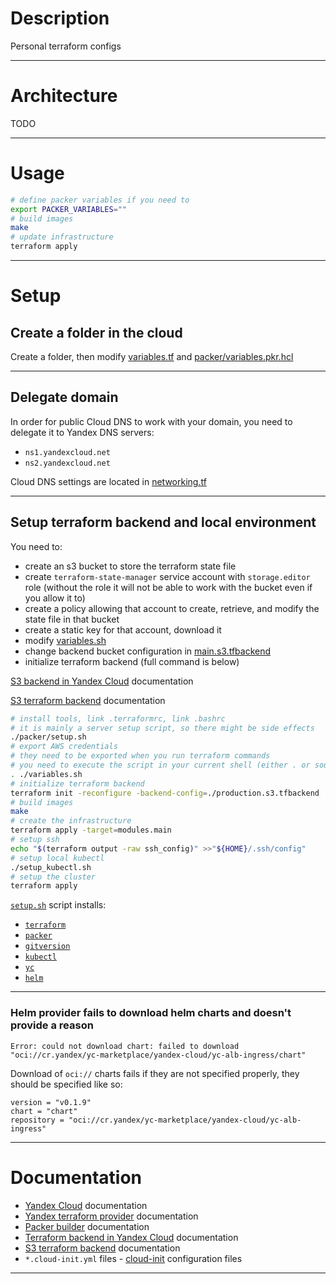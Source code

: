 # Description

Personal terraform configs

---

# Architecture

TODO

---

# Usage

```bash
# define packer variables if you need to
export PACKER_VARIABLES=""
# build images
make
# update infrastructure
terraform apply
```

---

# Setup

## Create a folder in the cloud

Create a folder, then modify [variables.tf][variables.tf] and
[packer/variables.pkr.hcl][packer-variables]

---

## Delegate domain

In order for public Cloud DNS to work with your domain, you need to delegate it to Yandex DNS servers:

- `ns1.yandexcloud.net`
- `ns2.yandexcloud.net`

Cloud DNS settings are located in [networking.tf][networking]

---

## Setup terraform backend and local environment

You need to:

- create an s3 bucket to store the terraform state file
- create `terraform-state-manager` service account with `storage.editor`
  role
  (without the role it will not be able to work with the bucket even if you
  allow it to)
- create a policy allowing that account to create, retrieve, and modify the
  state file in that bucket
- create a static key for that account, download it
- modify [variables.sh][variables.sh]
- change backend bucket configuration in [main.s3.tfbackend][backend]
- initialize terraform backend (full command is below)

[S3 backend in Yandex Cloud][yandex-terraform-s3-backend] documentation

[S3 terraform backend][terraform-s3-backend] documentation

```bash
# install tools, link .terraformrc, link .bashrc
# it is mainly a server setup script, so there might be side effects
./packer/setup.sh
# export AWS credentials
# they need to be exported when you run terraform commands
# you need to execute the script in your current shell (either . or source)
. ./variables.sh
# initialize terraform backend
terraform init -reconfigure -backend-config=./production.s3.tfbackend
# build images
make
# create the infrastructure
terraform apply -target=modules.main
# setup ssh
echo "$(terraform output -raw ssh_config)" >>"${HOME}/.ssh/config"
# setup local kubectl
./setup_kubectl.sh
# setup the cluster
terraform apply
```

[`setup.sh`][setup.sh] script installs:

- [`terraform`][terraform]
- [`packer`][packer]
- [`gitversion`][gitversion]
- [`kubectl`][kubectl]
- [`yc`][yc]
- [`helm`][helm]

---

### Helm provider fails to download helm charts and doesn't provide a reason

```
Error: could not download chart: failed to download
"oci://cr.yandex/yc-marketplace/yandex-cloud/yc-alb-ingress/chart"
```

Download of `oci://` charts fails if they are not specified properly,
they should be specified like so:

```hcl
version = "v0.1.9"
chart = "chart"
repository = "oci://cr.yandex/yc-marketplace/yandex-cloud/yc-alb-ingress"
```

---

# Documentation

- [Yandex Cloud][yandex-cloud] documentation
- [Yandex terraform provider][yandex-terraform] documentation
- [Packer builder][yandex-packer] documentation
- [Terraform backend in Yandex Cloud][yandex-terraform-s3-backend]
  documentation
- [S3 terraform backend][terraform-s3-backend] documentation
- `*.cloud-init.yml` files - [cloud-init][cloud-init] configuration files

---

<!-- internal links -->

[networking]: ./modules/main/networking.tf
[setup.sh]: ./packer/setup.sh
[backend]: ./main.s3.tfbackend
[variables.sh]: ./variables.sh
[variables.tf]: ./variables.tf
[packer-variables]: ./packer/variables.pkr.hcl

<!-- external links -->

[github-pages]: https://docs.github.com/en/pages/configuring-a-custom-domain-for-your-github-pages-site/managing-a-custom-domain-for-your-github-pages-site
[cloud-init]: https://cloudinit.readthedocs.io/en/latest/topics/examples.html
[yandex-terraform]: https://registry.tfpla.net/providers/yandex-cloud/yandex/latest/docs
[yandex-packer]: https://developer.hashicorp.com/packer/plugins/builders/yandex
[yandex-cloud]: https://cloud.yandex.ru/docs/tutorials/infrastructure-management/terraform-quickstart
[yandex-terraform-s3-backend]: https://cloud.yandex.com/en-ru/docs/tutorials/infrastructure-management/terraform-state-storage#set-up-backend
[terraform-s3-backend]: https://developer.hashicorp.com/terraform/language/settings/backends/s3
[terraform]: https://www.terraform.io/
[helm]: https://helm.sh/
[yc]: https://cloud.yandex.com/en/docs/cli/quickstart
[kubectl]: https://kubernetes.io/docs/reference/kubectl/
[packer]: https://developer.hashicorp.com/packer/docs/intro
[gitversion]: https://gitversion.net
